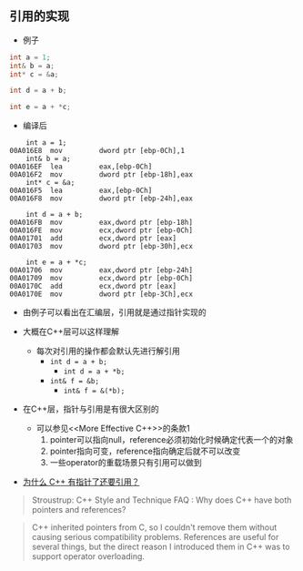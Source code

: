 ## 引用的实现

* 例子
``` c++
int a = 1;
int& b = a;
int* c = &a;

int d = a + b;

int e = a + *c;
```

* 编译后
``` armasm
	int a = 1;
00A016E8  mov         dword ptr [ebp-0Ch],1  
	int& b = a;
00A016EF  lea         eax,[ebp-0Ch]  
00A016F2  mov         dword ptr [ebp-18h],eax  
	int* c = &a;
00A016F5  lea         eax,[ebp-0Ch]  
00A016F8  mov         dword ptr [ebp-24h],eax  

	int d = a + b;
00A016FB  mov         eax,dword ptr [ebp-18h]  
00A016FE  mov         ecx,dword ptr [ebp-0Ch]  
00A01701  add         ecx,dword ptr [eax]  
00A01703  mov         dword ptr [ebp-30h],ecx  

	int e = a + *c;
00A01706  mov         eax,dword ptr [ebp-24h]  
00A01709  mov         ecx,dword ptr [ebp-0Ch]  
00A0170C  add         ecx,dword ptr [eax]  
00A0170E  mov         dword ptr [ebp-3Ch],ecx  
```

* 由例子可以看出在汇编层，引用就是通过指针实现的
* 大概在C++层可以这样理解
    * 每次对引用的操作都会默认先进行解引用
        * `int d = a + b;`
            * `int d = a + *b;`
        * `int& f = &b;`
            * `int& f = &(*b);`

* 在C++层，指针与引用是有很大区别的
    * 可以参见<<More Effective C++>>的条款1
        1. pointer可以指向null，reference必须初始化时候确定代表一个的对象
        2. pointer指向可变，reference指向确定后就不可以改变
        3. 一些operator的重载场景只有引用可以做到

* [为什么 C++ 有指针了还要引用？](https://www.zhihu.com/question/34988367)
> Stroustrup: C++ Style and Technique FAQ : Why does C++ have both pointers and references?

> C++ inherited pointers from C, so I couldn't remove them without causing serious compatibility problems. References are useful for several things, but the direct reason I introduced them in C++ was to support operator overloading. 